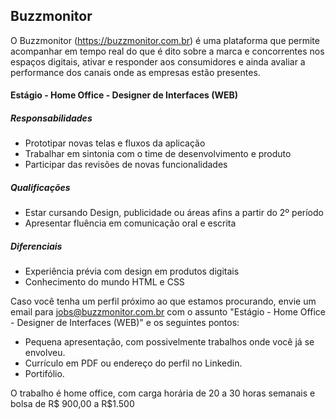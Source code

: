 ## Buzzmonitor
O Buzzmonitor (https://buzzmonitor.com.br) é uma plataforma que permite acompanhar em tempo real do que é dito sobre a marca e concorrentes nos espaços digitais, ativar e responder aos consumidores e ainda avaliar a performance dos canais onde as empresas estão presentes.

#### Estágio - Home Office - Designer de Interfaces (WEB)

##### Responsabilidades
* Prototipar novas telas e fluxos da aplicação
* Trabalhar em sintonia com o time de desenvolvimento e produto
* Participar das revisões de novas funcionalidades

##### Qualificações
* Estar cursando Design, publicidade ou áreas afins a partir do 2º período
* Apresentar fluência em comunicação oral e escrita

##### Diferenciais
* Experiência prévia com design em produtos digitais
* Conhecimento do mundo HTML e CSS

Caso você tenha um perfil próximo ao que estamos procurando, envie um email para jobs@buzzmonitor.com.br com o assunto "Estágio - Home Office - Designer de Interfaces (WEB)" e os seguintes pontos:

* Pequena apresentação, com possivelmente trabalhos onde você já se envolveu.
* Currículo em PDF ou endereço do perfil no Linkedin.
* Portifólio.

O trabalho é home office, com carga horária de 20 a 30 horas semanais e bolsa de R$ 900,00 a R$1.500
